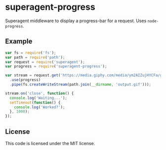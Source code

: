 # superagent-progress
Superagent middleware to display a progress-bar for a request. Uses
`node-progress`.

## Example
```javascript
var fs = require('fs');
var path = require('path');
var request = require('superagent');
var progress = require('superagent-progress');

var stream = request.get('https://media.giphy.com/media/ym2AIZujHYCFa/giphy.gif')
  .use(progress)
  .pipe(fs.createWriteStream(path.join(__dirname, 'output.gif')));

stream.on('close', function() {
  console.log('Waiting...');
  setTimeout(function() {
    console.log('Worked?');
  }, 1000);
});
```

## License
This code is licensed under the MIT license.
